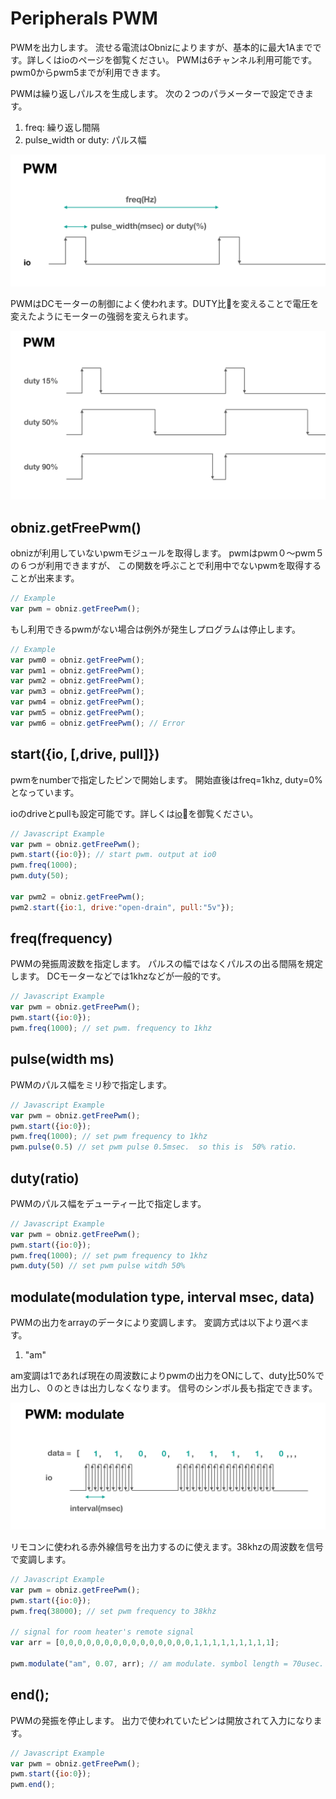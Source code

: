 # Peripherals PWM
PWMを出力します。
流せる電流はObnizによりますが、基本的に最大1Aまでです。詳しくはioのページを御覧ください。
PWMは6チャンネル利用可能です。
pwm0からpwm5までが利用できます。

PWMは繰り返しパルスを生成します。
次の２つのパラメーターで設定できます。

1. freq: 繰り返し間隔
2. pulse_width or duty: パルス幅

![](./images/pwm_0.png)

PWMはDCモーターの制御によく使われます。DUTY比を変えることで電圧を変えたようにモーターの強弱を変えられます。

![](./images/pwm_1.png)


## obniz.getFreePwm()
obnizが利用していないpwmモジュールを取得します。
pwmはpwm０〜pwm５の６つが利用できますが、
この関数を呼ぶことで利用中でないpwmを取得することが出来ます。

```Javascript
// Example
var pwm = obniz.getFreePwm();
```
もし利用できるpwmがない場合は例外が発生しプログラムは停止します。
```Javascript
// Example
var pwm0 = obniz.getFreePwm();
var pwm1 = obniz.getFreePwm();
var pwm2 = obniz.getFreePwm();
var pwm3 = obniz.getFreePwm();
var pwm4 = obniz.getFreePwm();
var pwm5 = obniz.getFreePwm();
var pwm6 = obniz.getFreePwm(); // Error
```


## start({io, [,drive, pull]})

pwmをnumberで指定したピンで開始します。
開始直後はfreq=1khz, duty=0%となっています。

ioのdriveとpullも設定可能です。詳しくは[io](./io)を御覧ください。

```Javascript
// Javascript Example
var pwm = obniz.getFreePwm();
pwm.start({io:0}); // start pwm. output at io0
pwm.freq(1000);
pwm.duty(50);

var pwm2 = obniz.getFreePwm();
pwm2.start({io:1, drive:"open-drain", pull:"5v"});
```
## freq(frequency)

PWMの発振周波数を指定します。
パルスの幅ではなくパルスの出る間隔を規定します。
DCモーターなどでは1khzなどが一般的です。

```Javascript
// Javascript Example
var pwm = obniz.getFreePwm();
pwm.start({io:0});
pwm.freq(1000); // set pwm. frequency to 1khz
```
## pulse(width ms)

PWMのパルス幅をミリ秒で指定します。

```Javascript
// Javascript Example
var pwm = obniz.getFreePwm();
pwm.start({io:0});
pwm.freq(1000); // set pwm frequency to 1khz
pwm.pulse(0.5) // set pwm pulse 0.5msec.  so this is  50% ratio.
```
## duty(ratio)

PWMのパルス幅をデューティー比で指定します。

```Javascript
// Javascript Example
var pwm = obniz.getFreePwm();
pwm.start({io:0});
pwm.freq(1000); // set pwm frequency to 1khz
pwm.duty(50) // set pwm pulse witdh 50%
```

## modulate(modulation type, interval msec, data)

PWMの出力をarrayのデータにより変調します。
変調方式は以下より選べます。

1. "am"

am変調は1であれば現在の周波数によりpwmの出力をONにして、duty比50%で出力し、０のときは出力しなくなります。
信号のシンボル長も指定できます。

![](./images/pwm_modu.png)

リモコンに使われる赤外線信号を出力するのに使えます。38khzの周波数を信号で変調します。


```Javascript
// Javascript Example
var pwm = obniz.getFreePwm();
pwm.start({io:0});
pwm.freq(38000); // set pwm frequency to 38khz

// signal for room heater's remote signal
var arr = [0,0,0,0,0,0,0,0,0,0,0,0,0,0,0,1,1,1,1,1,1,1,1,1];

pwm.modulate("am", 0.07, arr); // am modulate. symbol length = 70usec.
```
## end();

PWMの発振を停止します。
出力で使われていたピンは開放されて入力になります。

```Javascript
// Javascript Example
var pwm = obniz.getFreePwm();
pwm.start({io:0});
pwm.end();
```